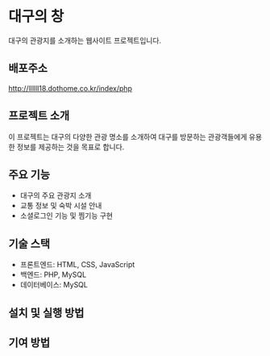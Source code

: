 # 대구의 창

대구의 관광지를 소개하는 웹사이트 프로젝트입니다.

## 배포주소

http://llllll18.dothome.co.kr/index/php

## 프로젝트 소개

이 프로젝트는 대구의 다양한 관광 명소를 소개하여 대구를 방문하는 관광객들에게 유용한 정보를 제공하는 것을 목표로 합니다.

## 주요 기능

- 대구의 주요 관광지 소개
- 교통 정보 및 숙박 시설 안내
- 소셜로그인 기능 및 찜기능 구현

## 기술 스택

- 프론트엔드: HTML, CSS, JavaScript
- 백엔드: PHP, MySQL
- 데이터베이스: MySQL

## 설치 및 실행 방법

## 기여 방법
